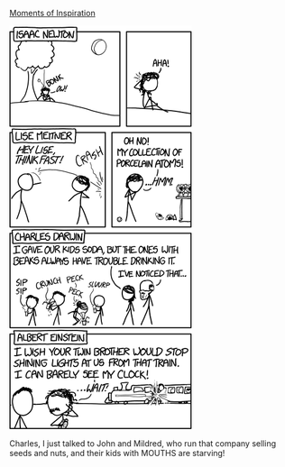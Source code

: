 [Moments of Inspiration](https://xkcd.com/1584)

![Moments of Inspiration](./random_comic.png)

Charles, I just talked to John and Mildred, who run that company selling seeds and nuts, and their kids with MOUTHS are starving!

